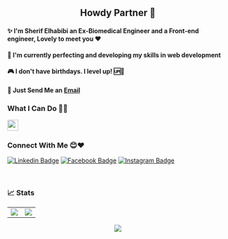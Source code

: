 <h2 align='center'>Howdy Partner 👾</h2>
<div>
<h4>✨ I'm Sherif Elhabibi an Ex-Biomedical Engineer and a Front-end engineer, Lovely to meet you ❤️</h4>
<h4>🌱 I'm currently perfecting and developing my skills in web development</h4>
<h4>🎮 I don't have birthdays. I level up! 🆙🤣</h4>
<h4>📧 Just Send Me an <a href="mailto:sherif.hussein58@email.com">Email</a></h4>

</div> 
<div>
  <h3>What I Can Do 🐱‍💻</h3>  
  <img height='25' src='https://skillicons.dev/icons?i=c,cpp,html,css,js,jquery,bootstrap,sass,nodejs'></img>
</div>  
  

### Connect With Me 😊❤️
[![Linkedin Badge](https://img.shields.io/badge/-LinkedIn-blue?style=flat-square&logo=Linkedin&logoColor=white&link=https://www.linkedin.com/in/sherif-elhabibi-254884151/)](https://www.linkedin.com/in/sherif-elhabibi-254884151/)
[![Facebook Badge](https://img.shields.io/badge/-Facebook-blue?style=flat-square&logo=Facebook&logoColor=white&link=https://www.facebook.com/sherif.hussein.71/)](https://www.facebook.com/sherif.hussein.71/)
[![Instagram Badge](https://img.shields.io/badge/-Instagram-purple?style=flat-square&logo=Instagram&logoColor=white&link=https://www.instagram.com/sherif.elhabibi/)](https://www.instagram.com/sherif.elhabibi/)


<br>
  
### 📈 Stats
  
<table>
<tr>
<td>
<img src="https://github-readme-stats.vercel.app/api?username=sherifElhabibi&include_all_commits=true&count_private=true&show_icons=true&line_height=20&theme=light"/>
<td><img src="https://github-readme-stats.vercel.app/api/top-langs?username=sherifElhabibi&show_icons=true&locale=en&layout=compact&theme=light" />
</td>
</tr>
</table>
<p align="center">
<img align="center" src="https://github-readme-streak-stats.herokuapp.com/?user=sherifElhabibi&theme=light" />
</p>


  
